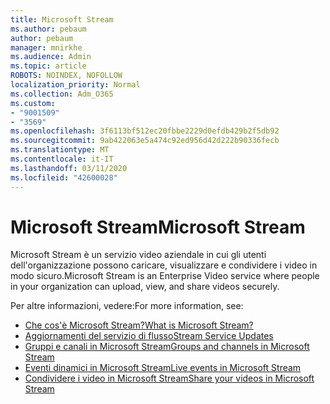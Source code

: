 ```yaml
---
title: Microsoft Stream
ms.author: pebaum
author: pebaum
manager: mnirkhe
ms.audience: Admin
ms.topic: article
ROBOTS: NOINDEX, NOFOLLOW
localization_priority: Normal
ms.collection: Adm_O365
ms.custom:
- "9001509"
- "3569"
ms.openlocfilehash: 3f6113bf512ec20fbbe2229d0efdb429b2f5db92
ms.sourcegitcommit: 9ab422063e5a474c92ed956d42d222b90336fecb
ms.translationtype: MT
ms.contentlocale: it-IT
ms.lasthandoff: 03/11/2020
ms.locfileid: "42600028"
---
```

# <a name="microsoft-stream"></a><span data-ttu-id="3f1db-102">Microsoft Stream</span><span class="sxs-lookup"><span data-stu-id="3f1db-102">Microsoft Stream</span></span>

<span data-ttu-id="3f1db-103">Microsoft Stream è un servizio video aziendale in cui gli utenti dell'organizzazione possono caricare, visualizzare e condividere i video in modo sicuro.</span><span class="sxs-lookup"><span data-stu-id="3f1db-103">Microsoft Stream is an Enterprise Video service where people in your organization can upload, view, and share videos securely.</span></span> 

<span data-ttu-id="3f1db-104">Per altre informazioni, vedere:</span><span class="sxs-lookup"><span data-stu-id="3f1db-104">For more information, see:</span></span>

- [<span data-ttu-id="3f1db-105">Che cos'è Microsoft Stream?</span><span class="sxs-lookup"><span data-stu-id="3f1db-105">What is Microsoft Stream?</span></span>](https://docs.microsoft.com/stream/overview)
- [<span data-ttu-id="3f1db-106">Aggiornamenti del servizio di flusso</span><span class="sxs-lookup"><span data-stu-id="3f1db-106">Stream Service Updates</span></span>](https://techcommunity.microsoft.com/t5/microsoft-stream-service-updates/bd-p/StreamAnnouncements)
- [<span data-ttu-id="3f1db-107">Gruppi e canali in Microsoft Stream</span><span class="sxs-lookup"><span data-stu-id="3f1db-107">Groups and channels in Microsoft Stream</span></span>](https://docs.microsoft.com/stream/groups-channels-organization)
- [<span data-ttu-id="3f1db-108">Eventi dinamici in Microsoft Stream</span><span class="sxs-lookup"><span data-stu-id="3f1db-108">Live events in Microsoft Stream</span></span>](https://docs.microsoft.com/stream/live-event-overview)
- [<span data-ttu-id="3f1db-109">Condividere i video in Microsoft Stream</span><span class="sxs-lookup"><span data-stu-id="3f1db-109">Share your videos in Microsoft Stream</span></span>](https://docs.microsoft.com/stream/portal-share-video)